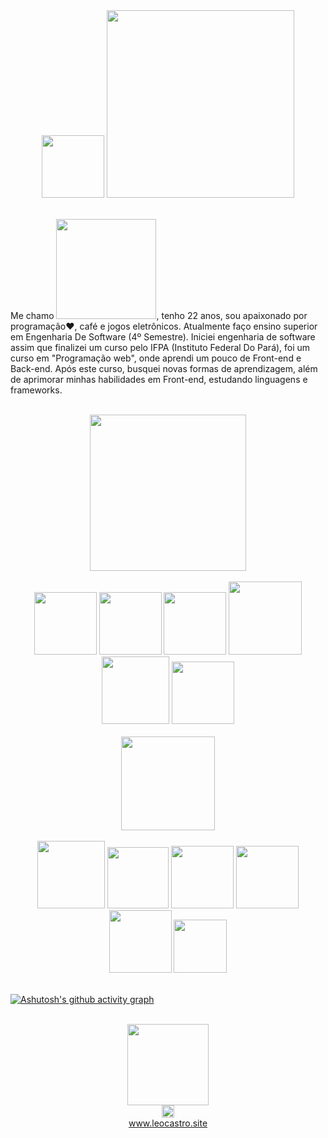 <div align="center" display="flex">
  <img src="https://images-wixmp-ed30a86b8c4ca887773594c2.wixmp.com/f/7c95ec7b-5a4f-4aef-93df-78fad9ba2505/ddh4slr-82c38d93-e1a3-4414-9128-d8613670dc97.gif?token=eyJ0eXAiOiJKV1QiLCJhbGciOiJIUzI1NiJ9.eyJzdWIiOiJ1cm46YXBwOjdlMGQxODg5ODIyNjQzNzNhNWYwZDQxNWVhMGQyNmUwIiwiaXNzIjoidXJuOmFwcDo3ZTBkMTg4OTgyMjY0MzczYTVmMGQ0MTVlYTBkMjZlMCIsIm9iaiI6W1t7InBhdGgiOiJcL2ZcLzdjOTVlYzdiLTVhNGYtNGFlZi05M2RmLTc4ZmFkOWJhMjUwNVwvZGRoNHNsci04MmMzOGQ5My1lMWEzLTQ0MTQtOTEyOC1kODYxMzY3MGRjOTcuZ2lmIn1dXSwiYXVkIjpbInVybjpzZXJ2aWNlOmZpbGUuZG93bmxvYWQiXX0.ElJVJDFOgnKjHAN3UP_yjOqxk1s3lWSyPtIo7tseO30" width="100px">
  <img src="https://github.com/leocastroz/magic-QRcode-vue3/assets/72839343/83c878f4-e702-483c-86e1-cb017385c912" width="300px">
</div>

</br>

<p>
  Me chamo <img src="https://github.com/leocastroz/magic-QRcode-vue3/assets/72839343/88277726-4ffe-44f3-a420-68b87398290c" width="160px">, tenho 22 anos, sou apaixonado por programação❤, café e jogos eletrônicos. Atualmente faço ensino superior em Engenharia De Software (4º Semestre). Iniciei engenharia de software assim que finalizei um curso pelo IFPA (Instituto Federal Do Pará),  foi um curso em "Programação web", onde aprendi um pouco de Front-end e Back-end. Após este curso, busquei novas formas de aprendizagem, além de aprimorar minhas habilidades em Front-end, estudando linguagens e frameworks.
</p>

<br>
<div align="center">
  <img src="https://github.com/leocastroz/magic-QRcode-vue3/assets/72839343/1dc30d6c-b217-48c9-8250-f6b310538c73" width="250px">
  <div>
  <br>
   <img src="https://github.com/leocastroz/magic-QRcode-vue3/assets/72839343/5d00663e-8705-4448-8973-3480368882f3" width="100px">
   <img src="https://github.com/leocastroz/magic-QRcode-vue3/assets/72839343/b976200a-8507-490a-8ff3-42bbc3ae7cea" width="100px">
   <img src="https://github.com/leocastroz/magic-QRcode-vue3/assets/72839343/a3837522-267f-4783-8a95-ee19acdd80c0" width="100px">
   <img src="https://github.com/leocastroz/magic-QRcode-vue3/assets/72839343/67d56aea-cab0-48d1-ae81-0d31d7c01cce" width="117px">
   <img src="https://github.com/leocastroz/magic-QRcode-vue3/assets/72839343/2c543de7-df01-4161-a645-c9620a364df0" width="108px">
   <img src="https://github.com/leocastroz/magic-QRcode-vue3/assets/72839343/fe0885e2-ee11-4a1f-b6e8-351e9e0e02a6" width="100px">
  </div>
</div>

</br>

<div align="center">
  <img src="https://github.com/leocastroz/magic-QRcode-vue3/assets/72839343/f3471632-40f4-439a-b9c2-b1e2fcbe3f2c" width="150px">
<div>
  
  <br>
   <img src="https://github.com/leocastroz/magic-QRcode-vue3/assets/72839343/79ce17f0-863a-4bd1-9ac2-89b7f8f71c5b" width="108px">
   <img src="https://github.com/leocastroz/magic-QRcode-vue3/assets/72839343/89bf9cb5-9fad-4844-af70-0ccb217623c1" width="98px">
  <img src="https://github.com/leocastroz/magic-QRcode-vue3/assets/72839343/4af53e15-4197-4cd5-8fec-180b73ced1d5" width="100px">
   <img src="https://github.com/leocastroz/magic-QRcode-vue3/assets/72839343/0fa60f12-e100-44ca-8910-9d4cdd8733f7" width="100px">
   <img src="https://github.com/leocastroz/magic-QRcode-vue3/assets/72839343/032e7660-4be9-4d8d-b3b4-6e788e7aa024" width="100px">
  <img src="https://github.com/leocastroz/magic-QRcode-vue3/assets/72839343/e9c7494f-fb07-43d0-99ec-85462d65454e" width="85px">
  </div>
</div>

</br>

[![Ashutosh's github activity graph](https://github-readme-activity-graph.vercel.app/graph?username=leocastroz&bg_color=0d1117&color=b34d4d&line=ff9900&point=ffe1b8&area=true&hide_border=true)](https://github.com/ashutosh00710/github-readme-activity-graph)


</br>

<div align="center">
  <img src="https://github.com/leocastroz/magic-QRcode-vue3/assets/72839343/d60eabd9-2390-4ba7-96bb-51f302882a58" width="130px">
  <br>
  <img src="https://github.com/leocastroz/magic-QRcode-vue3/assets/72839343/0fc06362-da6d-46c1-85f0-7ee7512161af" width="20px">
  <div>
   <a href="https://www.leocastro.site">www.leocastro.site</a>
  </div>
</div>
